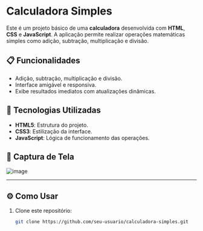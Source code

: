 # Calculadora Simples

Este é um projeto básico de uma **calculadora** desenvolvida com **HTML**, **CSS** e **JavaScript**. A aplicação permite realizar operações matemáticas simples como adição, subtração, multiplicação e divisão.

## 📋 Funcionalidades

- Adição, subtração, multiplicação e divisão.
- Interface amigável e responsiva.
- Exibe resultados imediatos com atualizações dinâmicas.
  
## 🚀 Tecnologias Utilizadas

- **HTML5**: Estrutura do projeto.
- **CSS3**: Estilização da interface.
- **JavaScript**: Lógica de funcionamento das operações.

## 🎨 Captura de Tela  
![image](https://github.com/user-attachments/assets/a3c0ae50-6a1c-455b-951a-43917363671b)

---

## ⚙️ Como Usar  

1. Clone este repositório:
   ```bash
   git clone https://github.com/seu-usuario/calculadora-simples.git
